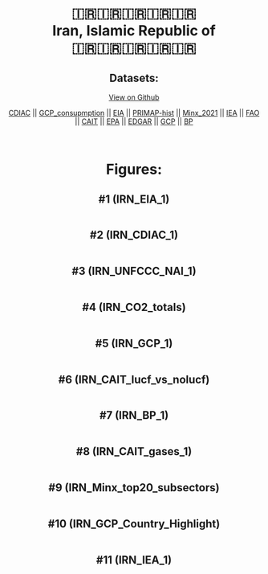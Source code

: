 
<center>
<h1 align="center">
🇮🇷🇮🇷🇮🇷🇮🇷🇮🇷
<br>
Iran, Islamic Republic of
<br>
🇮🇷🇮🇷🇮🇷🇮🇷🇮🇷
</h1>
<h2>Datasets:</h2>
<p><a href="https://github.com/dquintani/GreenhouseData/tree/master/country_data/IRN_Iran, Islamic Republic of/data">View on Github</a>
<br></p><p><a href="data/IRN_CDIAC.csv">CDIAC</a> || <a href="data/IRN_GCP_consupmption.csv">GCP_consupmption</a> || <a href="data/IRN_EIA.csv">EIA</a> || <a href="data/IRN_PRIMAP-hist.csv">PRIMAP-hist</a> || <a href="data/IRN_Minx_2021.csv">Minx_2021</a> || <a href="data/IRN_IEA.csv">IEA</a> || <a href="data/IRN_FAO.csv">FAO</a> || <a href="data/IRN_CAIT.csv">CAIT</a> || <a href="data/IRN_EPA.csv">EPA</a> || <a href="data/IRN_EDGAR.csv">EDGAR</a> || <a href="data/IRN_GCP.csv">GCP</a> || <a href="data/IRN_BP.csv">BP</a></p><p><br></p>
<h1>Figures:</h1><h2>#1 (IRN_EIA_1)</h2>
<p><img alt="" src="figures/IRN_EIA_1.png" /></p><h2>#2 (IRN_CDIAC_1)</h2>
<p><img alt="" src="figures/IRN_CDIAC_1.png" /></p><h2>#3 (IRN_UNFCCC_NAI_1)</h2>
<p><img alt="" src="figures/IRN_UNFCCC_NAI_1.png" /></p><h2>#4 (IRN_CO2_totals)</h2>
<p><img alt="" src="figures/IRN_CO2_totals.png" /></p><h2>#5 (IRN_GCP_1)</h2>
<p><img alt="" src="figures/IRN_GCP_1.png" /></p><h2>#6 (IRN_CAIT_lucf_vs_nolucf)</h2>
<p><img alt="" src="figures/IRN_CAIT_lucf_vs_nolucf.png" /></p><h2>#7 (IRN_BP_1)</h2>
<p><img alt="" src="figures/IRN_BP_1.png" /></p><h2>#8 (IRN_CAIT_gases_1)</h2>
<p><img alt="" src="figures/IRN_CAIT_gases_1.png" /></p><h2>#9 (IRN_Minx_top20_subsectors)</h2>
<p><img alt="" src="figures/IRN_Minx_top20_subsectors.png" /></p><h2>#10 (IRN_GCP_Country_Highlight)</h2>
<p><img alt="" src="figures/IRN_GCP_Country_Highlight.png" /></p><h2>#11 (IRN_IEA_1)</h2>
<p><img alt="" src="figures/IRN_IEA_1.png" /></p>